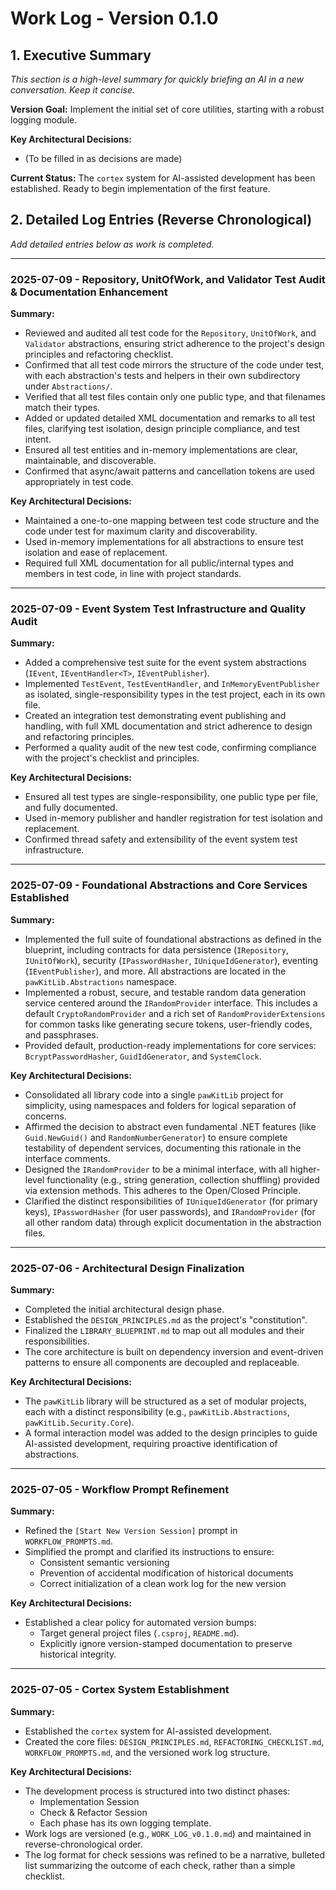 ﻿# Work Log - Version 0.1.0

## 1. Executive Summary

*This section is a high-level summary for quickly briefing an AI in a new conversation. Keep it concise.*

**Version Goal:** Implement the initial set of core utilities, starting with a robust logging module.

**Key Architectural Decisions:**
- (To be filled in as decisions are made)

**Current Status:** The `cortex` system for AI-assisted development has been established. Ready to begin implementation of the first feature.

## 2. Detailed Log Entries (Reverse Chronological)

*Add detailed entries below as work is completed.*

---

### 2025-07-09 - Repository, UnitOfWork, and Validator Test Audit & Documentation Enhancement

**Summary:**
- Reviewed and audited all test code for the `Repository`, `UnitOfWork`, and `Validator` abstractions, ensuring strict adherence to the project's design principles and refactoring checklist.
- Confirmed that all test code mirrors the structure of the code under test, with each abstraction's tests and helpers in their own subdirectory under `Abstractions/`.
- Verified that all test files contain only one public type, and that filenames match their types.
- Added or updated detailed XML documentation and remarks to all test files, clarifying test isolation, design principle compliance, and test intent.
- Ensured all test entities and in-memory implementations are clear, maintainable, and discoverable.
- Confirmed that async/await patterns and cancellation tokens are used appropriately in test code.

**Key Architectural Decisions:**
- Maintained a one-to-one mapping between test code structure and the code under test for maximum clarity and discoverability.
- Used in-memory implementations for all abstractions to ensure test isolation and ease of replacement.
- Required full XML documentation for all public/internal types and members in test code, in line with project standards.

---

### 2025-07-09 - Event System Test Infrastructure and Quality Audit

**Summary:**
- Added a comprehensive test suite for the event system abstractions (`IEvent`, `IEventHandler<T>`, `IEventPublisher`).
- Implemented `TestEvent`, `TestEventHandler`, and `InMemoryEventPublisher` as isolated, single-responsibility types in the test project, each in its own file.
- Created an integration test demonstrating event publishing and handling, with full XML documentation and strict adherence to design and refactoring principles.
- Performed a quality audit of the new test code, confirming compliance with the project's checklist and principles.

**Key Architectural Decisions:**
- Ensured all test types are single-responsibility, one public type per file, and fully documented.
- Used in-memory publisher and handler registration for test isolation and replacement.
- Confirmed thread safety and extensibility of the event system test infrastructure.

---

### 2025-07-09 - Foundational Abstractions and Core Services Established

**Summary:**
- Implemented the full suite of foundational abstractions as defined in the blueprint, including contracts for data persistence (`IRepository`, `IUnitOfWork`), security (`IPasswordHasher`, `IUniqueIdGenerator`), eventing (`IEventPublisher`), and more. All abstractions are located in the `pawKitLib.Abstractions` namespace.
- Implemented a robust, secure, and testable random data generation service centered around the `IRandomProvider` interface. This includes a default `CryptoRandomProvider` and a rich set of `RandomProviderExtensions` for common tasks like generating secure tokens, user-friendly codes, and passphrases.
- Provided default, production-ready implementations for core services: `BcryptPasswordHasher`, `GuidIdGenerator`, and `SystemClock`.

**Key Architectural Decisions:**
- Consolidated all library code into a single `pawKitLib` project for simplicity, using namespaces and folders for logical separation of concerns.
- Affirmed the decision to abstract even fundamental .NET features (like `Guid.NewGuid()` and `RandomNumberGenerator`) to ensure complete testability of dependent services, documenting this rationale in the interface comments.
- Designed the `IRandomProvider` to be a minimal interface, with all higher-level functionality (e.g., string generation, collection shuffling) provided via extension methods. This adheres to the Open/Closed Principle.
- Clarified the distinct responsibilities of `IUniqueIdGenerator` (for primary keys), `IPasswordHasher` (for user passwords), and `IRandomProvider` (for all other random data) through explicit documentation in the abstraction files.

---

### 2025-07-06 - Architectural Design Finalization

**Summary:**
- Completed the initial architectural design phase.
- Established the `DESIGN_PRINCIPLES.md` as the project's "constitution".
- Finalized the `LIBRARY_BLUEPRINT.md` to map out all modules and their responsibilities.
- The core architecture is built on dependency inversion and event-driven patterns to ensure all components are decoupled and replaceable.

**Key Architectural Decisions:**
- The `pawKitLib` library will be structured as a set of modular projects, each with a distinct responsibility (e.g., `pawKitLib.Abstractions`, `pawKitLib.Security.Core`).
- A formal interaction model was added to the design principles to guide AI-assisted development, requiring proactive identification of abstractions.

---

### 2025-07-05 - Workflow Prompt Refinement

**Summary:**
- Refined the `[Start New Version Session]` prompt in `WORKFLOW_PROMPTS.md`.
- Simplified the prompt and clarified its instructions to ensure:
  - Consistent semantic versioning
  - Prevention of accidental modification of historical documents
  - Correct initialization of a clean work log for the new version

**Key Architectural Decisions:**
- Established a clear policy for automated version bumps:
  - Target general project files (`.csproj`, `README.md`).
  - Explicitly ignore version-stamped documentation to preserve historical integrity.

---

### 2025-07-05 - Cortex System Establishment

**Summary:**
- Established the `cortex` system for AI-assisted development.
- Created the core files: `DESIGN_PRINCIPLES.md`, `REFACTORING_CHECKLIST.md`, `WORKFLOW_PROMPTS.md`, and the versioned work log structure.

**Key Architectural Decisions:**
- The development process is structured into two distinct phases:
  - Implementation Session
  - Check & Refactor Session
  - Each phase has its own logging template.
- Work logs are versioned (e.g., `WORK_LOG_v0.1.0.md`) and maintained in reverse-chronological order.
- The log format for check sessions was refined to be a narrative, bulleted list summarizing the outcome of each check, rather than a simple checklist.